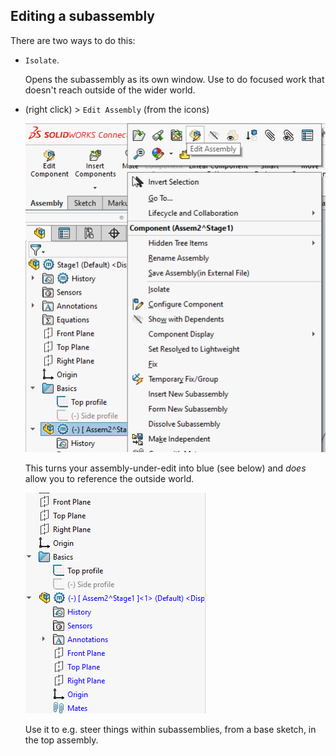 ## Editing a subassembly

There are two ways to do this:

- `Isolate`. 

   Opens the subassembly as its own window. Use to do focused work that doesn't reach outside of the wider world.

- (right click) > `Edit Assembly` (from the icons)

   ![](.images/edit-component.png)

   This turns your assembly-under-edit into blue (see below) and *does* allow you to reference the outside world.

   ![](.images/editing-subassembly-blue.png)

   Use it to e.g. steer things within subassemblies, from a base sketch, in the top assembly.

   